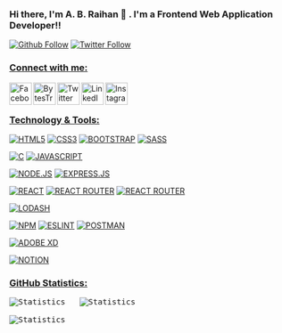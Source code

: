 ### Hi there, I'm A. B. Raihan 👋 . I'm a Frontend Web Application Developer!!

[![Github Follow](https://img.shields.io/github/followers/ABRaihan?label=A.%20B.%20Raihan&style=social)](https://github.com/ABRaihan)
[![Twitter Follow](https://img.shields.io/twitter/follow/ABRaihan7244?label=A.%20B.%20Raihan&style=social)](https://twitter.com/ABRaihan7244)

### <ins>Connect with me:</ins>

[<img align="left" alt="Facebook" width="40px" src="https://img.icons8.com/ios-filled/150/000000/facebook--v2.gif" />][facebook]
[<img align="left" alt="BytesTrouble | YouTube" width="40px" src="https://img.icons8.com/color/48/000000/youtube--v3.gif" />][youtube]
[<img align="left" alt="Twitter" width="40px" src="https://img.icons8.com/color/48/000000/twitter--v2.gif" />][twitter]
[<img align="left" alt="LinkedIn" width="40px" src="https://img.icons8.com/color/150/000000/linkedin-2--v2.gif" />][linkedin]
[<img align="left" alt="Instagram" width="40px" src="https://img.icons8.com/color/150/000000/instagram-new--v2.gif" />][instagram]

<br />
<br />

### <ins>Technology & Tools:</ins>
[<img alt="HTML5" src="https://img.shields.io/badge/html5-%23E34F26.svg?style=for-the-badge&logo=html5&logoColor=white" />][html]
[<img alt="CSS3" src="https://img.shields.io/badge/css3-%231572B6.svg?style=for-the-badge&logo=css3&logoColor=white" />][css]
[<img alt="BOOTSTRAP" src="https://img.shields.io/badge/bootstrap-%23563D7C.svg?style=for-the-badge&logo=bootstrap&logoColor=white" />][bootstrap]
[<img alt="SASS" src="https://img.shields.io/badge/SASS-hotpink.svg?style=for-the-badge&logo=SASS&logoColor=white" />][sass]

[<img alt="C" src="https://img.shields.io/badge/c-%2300599C.svg?style=for-the-badge&logo=c&logoColor=white" />][c]
[<img alt="JAVASCRIPT" src="https://img.shields.io/badge/javascript-%23323330.svg?style=for-the-badge&logo=javascript&logoColor=%23F7DF1E" />][javascript]

[<img alt="NODE.JS" src="https://img.shields.io/badge/node.js-6DA55F?style=for-the-badge&logo=node.js&logoColor=white" />][nodejs]
[<img alt="EXPRESS.JS" src="https://img.shields.io/badge/express.js-%23404d59.svg?style=for-the-badge&logo=express&logoColor=%2361DAFB" />][expressjs]

[<img alt="REACT" src="https://img.shields.io/badge/react-%2320232a.svg?style=for-the-badge&logo=react&logoColor=%2361DAFB" />][react]
[<img alt="REACT ROUTER" src="https://img.shields.io/badge/React_Router-CA4245?style=for-the-badge&logo=react-router&logoColor=white" />][reactrouter]
[<img alt="REACT ROUTER" src="https://img.shields.io/badge/-Axios-5A29E4?logo=axios&olor=black&logoColor=white&style=for-the-badge" />][reactrouter]

[<img alt="LODASH" src="https://img.shields.io/badge/-Lodash-3492FF?logo=lodash&olor=black&logoColor=black&style=for-the-badge" />][lodash]

[<img alt="NPM" src="https://img.shields.io/badge/NPM-%23000000.svg?style=for-the-badge&logo=npm&logoColor=white" />][npm]
[<img alt="ESLINT" src="https://img.shields.io/badge/ESLint-4B3263?style=for-the-badge&logo=eslint&logoColor=white" />][eslint]
[<img alt="POSTMAN" src="https://img.shields.io/badge/Postman-FF6C37?style=for-the-badge&logo=postman&logoColor=white" />][postman]

[<img alt="ADOBE XD" src="https://img.shields.io/badge/Adobe%20XD-470137?style=for-the-badge&logo=Adobe%20XD&logoColor=#FF61F6" />][adobexd]

[<img alt="NOTION" src="https://img.shields.io/badge/Notion-%23000000.svg?style=for-the-badge&logo=notion&logoColor=white" />][notion]


### <ins>GitHub Statistics:</ins>
<pre class="statistics"><img alt="Statistics" src="https://github-readme-stats.vercel.app/api?username=ABRaihan&theme=dark&hide_border=false&include_all_commits=true&count_private=true" />   <img alt="Statistics" src="https://github-readme-stats.vercel.app/api/top-langs/?username=ABRaihan&theme=dark&hide_border=false&include_all_commits=true&count_private=true&layout=compact" /><br/>
<img alt="Statistics" src="https://github-readme-streak-stats.herokuapp.com/?user=ABRaihan&theme=dark&hide_border=false" />
</pre>




[twitter]: https://twitter.com/ABRaihan7244
[youtube]: https://www.youtube.com/channel/UCpW1CKva3jawnT7ghcPzCFw
[instagram]: https://www.instagram.com/abraihan7244/
[linkedin]: https://www.linkedin.com/in/a-b-raihan-a79795183/
[facebook]: https://www.facebook.com/A.B.Raihan.7244/
[html]: https://developer.mozilla.org/en-US/docs/Web/HTML
[css]: https://developer.mozilla.org/en-US/docs/Web/CSS
[javascript]: https://developer.mozilla.org/en-US/docs/Web/JavaScript
[c]: https://www.cprogramming.com/tutorial/c-tutorial.html?inl=nv
[bootstrap]: https://getbootstrap.com/
[reactstrap]: https://reactstrap.github.io/?path=/story/home-installation--page
[reactBootstrap]: https://react-bootstrap.github.io/
[react]: https://reactjs.org/
[sass]: https://sass-lang.com/
[redux]: https://redux.js.org/
[reactRedux]: https://react-redux.js.org/
[axios]: https://github.com/axios/axios
[styled]: https://styled-components.com/
[lodash]: https://lodash.com/
[npm]: https://www.npmjs.com/
[nodejs]: https://nodejs.org/en/
[expressjs]: https://expressjs.com/
[reactrouter]: https://reactrouter.com/en/main
[adobexd]: https://www.adobe.com/products/xd.html
[notion]: https://www.notion.so/
[postman]: https://www.postman.com/
[eslint]: https://eslint.org/
